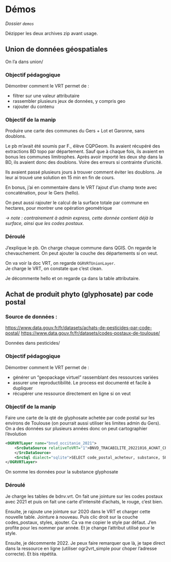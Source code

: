 # Démos

*Dossier `demos`*

Dézipper les deux archives zip avant usage.

## Union de données géospatiales
On l’a dans union/

### Objectif pédagogique
Démontrer comment le VRT permet de :

- filtrer sur une valeur attributaire
- rassembler plusieurs jeux de données, y compris geo
- rajouter du contenu

### Objectif de la manip
Produire une carte des communes du Gers + Lot et Garonne, sans doublons.

Le pb m’avait été soumis par F., élève CQPGeom. Ils avaient récupéré des extractions BD topo par département. Sauf que à chaque fois, ils avaient en bonus les communes limitrophes. Après avoir importé les deux shp dans la BD, ils avaient donc des doublons. Voire des erreurs si contrainte d’unicité.

Ils avaient passé plusieurs jours à trouver comment éviter les doublons. Je leur ai trouvé une solution en 15 min en fin de cours.

En bonus, j’ai en commentaire dans le VRT l’ajout d’un champ texte avec concaténation, pour le Gers (hello). 

On peut aussi rajouter le calcul de la surface totale par commune en hectares, pour montrer une opération geométrique 

_-> note : contrairement à admin express, cette donnée contient déjà la surface, ainsi que les codes postaux._

### Déroulé
J’explique le pb. On charge chaque commune dans QGIS. On regarde le chevauchement. On peut ajouter la couche des départements si on veut.

On va voir la doc VRT, on regarde `OGRVRTUnionLayer`.  
Je charge le VRT, on constate que c’est clean.

Je décommente hello et on regarde ça dans la table attributaire.



## Achat de produit phyto (glyphosate) par code postal
### Source de données : 
https://www.data.gouv.fr/fr/datasets/achats-de-pesticides-par-code-postal/
https://www.data.gouv.fr/fr/datasets/codes-postaux-de-toulouse/

Données dans pesticides/

### Objectif pédagogique

Démontrer comment le VRT permet de :

- générer un “geopackage virtuel” rassemblant des ressources variées
- assurer une reproductibilité. Le process est documenté et facile à dupliquer
- récupérer une ressource directement en ligne si on veut

### Objectif de la manip
Faire une carte de la qté de glyphosate achetée par code postal sur les environs de Toulouse (on pourrait aussi utiliser les limites admin du Gers). On a des données sur plusieurs années donc on peut cartographier l’évolution

```xml
<OGRVRTLayer name="bnvd_occitanie_2021">
    <SrcDataSource relativeToVRT="1">BNVD_TRACABILITE_20221016_ACHAT_CP_SUBSTANCE_OCCITANIE_2021.csv
    </SrcDataSource>
    <SrcSql dialect="sqlite">SELECT code_postal_acheteur, substance, SUM(CAST(quantite_substance as decimal)) AS qte FROM (SELECT * FROM BNVD_TRACABILITE_20221016_ACHAT_CP_SUBSTANCE_OCCITANIE_2021 WHERE substance='glyphosate') GROUP BY code_postal_acheteur</SrcSql>
</OGRVRTLayer>
```
On somme les données pour la substance glyphosate

### Déroulé

Je charge les tables de bdnv.vrt. On fait une jointure sur les codes postaux avec 2021 et puis on fait une carte d’intensité d’achats, le rouge, c’est bien. 

Ensuite, je rajoute une jointure sur 2020 dans le VRT et charger cette nouvelle table. Jointure à nouveau. Puis clic droit sur la couche codes_postaux, styles, ajouter. Ca va me copier le style par défaut. J’en profite pour les nommer par année. Et je change l’attribut utilisé pour le style.

Ensuite, je décommente 2022. Je peux faire remarquer que là, je tape direct dans la ressource en ligne (utiliser ogr2vrt_simple pour choper l’adresse correcte). Et bis répétita.
